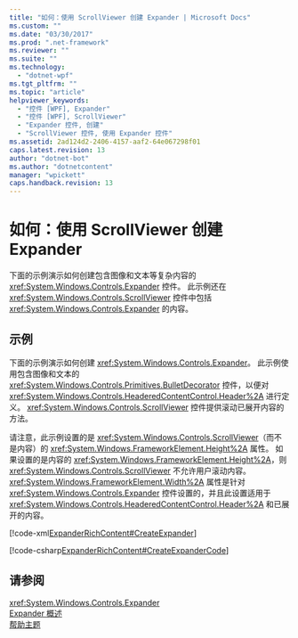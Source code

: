 ```yaml
---
title: "如何：使用 ScrollViewer 创建 Expander | Microsoft Docs"
ms.custom: ""
ms.date: "03/30/2017"
ms.prod: ".net-framework"
ms.reviewer: ""
ms.suite: ""
ms.technology: 
  - "dotnet-wpf"
ms.tgt_pltfrm: ""
ms.topic: "article"
helpviewer_keywords: 
  - "控件 [WPF], Expander"
  - "控件 [WPF], ScrollViewer"
  - "Expander 控件, 创建"
  - "ScrollViewer 控件, 使用 Expander 控件"
ms.assetid: 2ad124d2-2406-4157-aaf2-64e067298f01
caps.latest.revision: 13
author: "dotnet-bot"
ms.author: "dotnetcontent"
manager: "wpickett"
caps.handback.revision: 13
---
```

# 如何：使用 ScrollViewer 创建 Expander
下面的示例演示如何创建包含图像和文本等复杂内容的 <xref:System.Windows.Controls.Expander> 控件。  此示例还在 <xref:System.Windows.Controls.ScrollViewer> 控件中包括 <xref:System.Windows.Controls.Expander> 的内容。  
  
## 示例  
 下面的示例演示如何创建 <xref:System.Windows.Controls.Expander>。  此示例使用包含图像和文本的 <xref:System.Windows.Controls.Primitives.BulletDecorator> 控件，以便对 <xref:System.Windows.Controls.HeaderedContentControl.Header%2A> 进行定义。  <xref:System.Windows.Controls.ScrollViewer> 控件提供滚动已展开内容的方法。  
  
 请注意，此示例设置的是 <xref:System.Windows.Controls.ScrollViewer>（而不是内容）的 <xref:System.Windows.FrameworkElement.Height%2A> 属性。  如果设置的是内容的 <xref:System.Windows.FrameworkElement.Height%2A>，则 <xref:System.Windows.Controls.ScrollViewer> 不允许用户滚动内容。  <xref:System.Windows.FrameworkElement.Width%2A> 属性是针对 <xref:System.Windows.Controls.Expander> 控件设置的，并且此设置适用于 <xref:System.Windows.Controls.HeaderedContentControl.Header%2A> 和已展开的内容。  
  
 [!code-xml[ExpanderRichContent#CreateExpander](../../../../samples/snippets/csharp/VS_Snippets_Wpf/ExpanderRichContent/CSharp/Window1.xaml#createexpander)]  
  
 [!code-csharp[ExpanderRichContent#CreateExpanderCode](../../../../samples/snippets/csharp/VS_Snippets_Wpf/ExpanderRichContent/CSharp/Window1.xaml.cs#createexpandercode)]  
  
## 请参阅  
 <xref:System.Windows.Controls.Expander>   
 [Expander 概述](../../../../docs/framework/wpf/controls/expander-overview.md)   
 [帮助主题](../../../../docs/framework/wpf/controls/expander-how-to-topics.md)